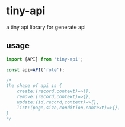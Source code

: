 # tiny-api

a tiny api library for generate api

## usage

```js
import {API} from 'tiny-api';

const api=API('role');

/*
the shape of api is {
    create:(record,context)=>{},
    remove:(record,context)=>{},
    update:(id,record,context)=>{},
    list:(page,size,condition,context)=>{},
}
*/
```
